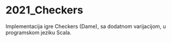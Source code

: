 # 2021_Checkers
Implementacija igre Checkers (Dame), sa dodatnom varijacijom, u programskom jeziku Scala.
